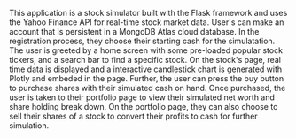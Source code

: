This application is a stock simulator built with the Flask framework and uses the Yahoo Finance API for real-time stock market data.
User's can make an account that is persistent in a MongoDB Atlas cloud database. In the registration process, they choose their starting cash for the simulatation.
The user is greeted by a home screen with some pre-loaded popular stock tickers, and a search bar to find a specific stock.
On the stock's page, real time data is displayed and a interactive candlestick chart is generated with Plotly and embeded in the page.
Further, the user can press the buy button to purchase shares with their simulated cash on hand.
Once purchased, the user is taken to their portfolio page to view their simulated net worth and share holding break down.
On the portfolio page, they can also choose to sell their shares of a stock to convert their profits to cash for further simulation.
